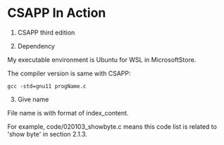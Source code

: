 # CSAPP In Action

1. CSAPP third edition

2. Dependency

My executable environment is Ubuntu for WSL in MicrosoftStore.

The compiler version is same with CSAPP: 

`gcc -std=gnu11 progName.c`
  
3. Give name

File name is with format of index_content.

For example, code/020103_showbyte.c means this code list is related to 'show byte' in section 2.1.3.
